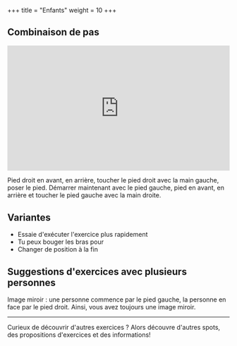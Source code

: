 +++
title = "Enfants"
weight = 10
+++

## Combinaison de pas

<div style="padding:56.25% 0 0 0;position:relative;"><iframe src="https://player.vimeo.com/video/1022812898?h=00a7b37e9c&amp;badge=0&amp;autopause=0&amp;player_id=0&amp;app_id=58479" frameborder="0" allow="autoplay; fullscreen; picture-in-picture; clipboard-write" style="position:absolute;top:0;left:0;width:100%;height:100%;" title="06-08-Übung - Exercice 3"></iframe></div><script src="https://player.vimeo.com/api/player.js"></script>


Pied droit en avant, en arrière, toucher le pied droit avec la main gauche, poser le pied. Démarrer maintenant avec le pied gauche, pied en avant, en arrière et toucher le pied gauche avec la main droite. 

## Variantes

- Essaie d'exécuter l'exercice plus rapidement
- Tu peux bouger les bras pour
- Changer de position à la fin

## Suggestions d'exercices avec plusieurs personnes

Image miroir : une personne commence par le pied gauche, la personne en face par le pied droit. Ainsi, vous avez toujours une image miroir. 


---- 

Curieux de découvrir d'autres exercices ? Alors découvre d'autres spots, des propositions d'exercices et des informations!
